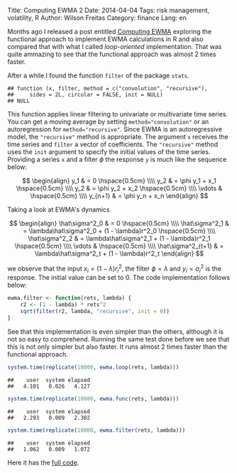Title: Computing EWMA 2
Date: 2014-04-04
Tags: risk management, volatility, R
Author: Wilson Freitas
Category: finance
Lang: en

[1]: {filename}/computing-ewma.md "Computing EWMA"

Months ago I released a post entitled [Computing EWMA][1] exploring the functional approach to implement EWMA calculations in R and also compared that with what I called *loop-oriented* implementation.
That was quite ammazing to see that the functional approach was almost 2 times faster.

After a while I found the function `filter` of the package `stats`.


```
## function (x, filter, method = c("convolution", "recursive"), 
##     sides = 2L, circular = FALSE, init = NULL) 
## NULL
```


This function applies linear filtering to univariate or multivariate time series.
You can get a moving average by setting `method="convolution"` or an autoregression for `method="recursive"`.
Since EWMA is an autoregressive model, the `"recursive"` method is appropriate.
The argument `x` receives the time series and `filter` a vector of coefficients.
The `"recursive"` method uses the `init` argument to specify the initial values of the time series.
Providing a series `x` and a filter $\phi$ the response `y` is much like the sequence below:

$$
\begin{align}
y_1 & = 0 \hspace{0.5cm} \\\\
y_2 & = \phi y_1 + x_1 \hspace{0.5cm} \\\\
y_2 & = \phi y_2 + x_2 \hspace{0.5cm} \\\\
\vdots & \hspace{0.5cm} \\\\
y_{n+1} & = \phi y_n + x_n
\end{align}
$$

Taking a look at EWMA's dynamics

$$
\begin{align}
\hat\sigma^2_0 & = 0  \hspace{0.5cm} \\\\
\hat\sigma^2_1 & = \lambda\hat\sigma^2_0 + (1 - \lambda)r^2_0  \hspace{0.5cm} \\\\
\hat\sigma^2_2 & = \lambda\hat\sigma^2_1 + (1 - \lambda)r^2_1  \hspace{0.5cm} \\\\
\vdots & \hspace{0.5cm} \\\\
\hat\sigma^2_{t+1} & = \lambda\hat\sigma^2_t + (1 - \lambda)r^2_t
\end{align}
$$

we observe that the input $x_i = (1 - \lambda)r^2_i$, the filter $\phi = \lambda$ and $y_i = \sigma^2_i$ is the response.
The initial value can be set to $0$.
The code implementation follows below:


```r
ewma.filter <- function(rets, lambda) {
    r2 <- (1 - lambda) * rets^2
    sqrt(filter(r2, lambda, "recursive", init = 0))
}
```


See that this implementation is even simpler than the others, although it is not so easy to comprehend.
Running the same test done before we see that this is not only simpler but also faster.
It runs almost 2 times faster than the functional approach.






```r
system.time(replicate(10000, ewma.loop(rets, lambda)))
```

```
##    user  system elapsed 
##   4.101   0.026   4.127
```

```r
system.time(replicate(10000, ewma.func(rets, lambda)))
```

```
##    user  system elapsed 
##   2.293   0.009   2.302
```

```r
system.time(replicate(10000, ewma.filter(rets, lambda)))
```

```
##    user  system elapsed 
##   1.062   0.009   1.072
```


Here it has the [full code](https://gist.github.com/wilsonfreitas/9972408).

<script src="https://gist.github.com/wilsonfreitas/9972408.js"></script>
